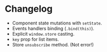 # Changelog

- Component state mutations with `setState`.
- Events handlers binding (`.bind(this)`).
- Explicit `window.store` casting.
- `key` prop for list items.
- Store `unsubscribe` method. (Not error!)
